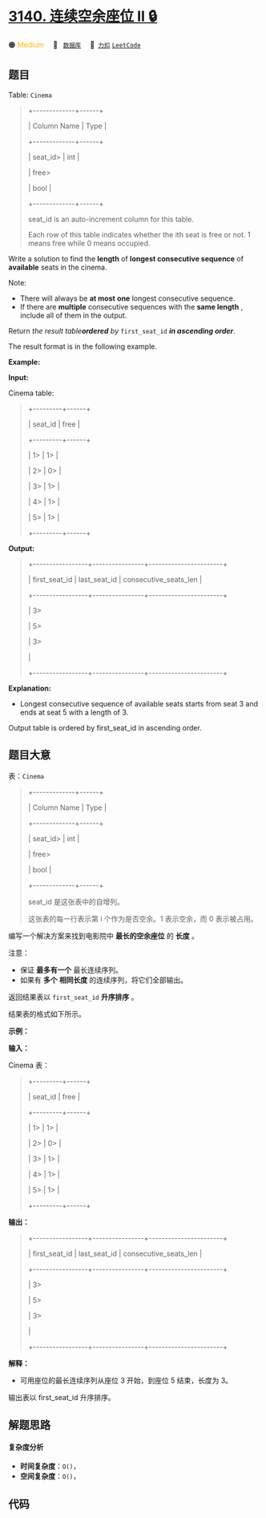 # [3140. 连续空余座位 II 🔒](https://2xiao.github.io/leetcode-js/problem/3140.html)

🟠 <font color=#ffb800>Medium</font>&emsp; 🔖&ensp; [`数据库`](/tag/database.md)&emsp; 🔗&ensp;[`力扣`](https://leetcode.cn/problems/consecutive-available-seats-ii) [`LeetCode`](https://leetcode.com/problems/consecutive-available-seats-ii)

## 题目

Table: `Cinema`

> 
> 
> 
> 
> 
> +-------------+------+
> 
> | Column Name | Type |
> 
> +-------------+------+
> 
> | seat_id> 
>  | int  |
> 
> | free> 
> > 
> | bool |
> 
> +-------------+------+
> 
> seat_id is an auto-increment column for this table.
> 
> Each row of this table indicates whether the ith seat is free or not. 1 means free while 0 means occupied.
> 
> 

Write a solution to find the **length** of **longest consecutive sequence** of
**available** seats in the cinema.

Note:

  * There will always be **at most** **one** longest consecutive sequence.
  * If there are **multiple**  consecutive sequences with the **same length** , include all of them in the output.

Return _the result table**ordered** by_ `first_seat_id` _**in ascending
order**_.

The result format is in the following example.



**Example:**

**Input:**

Cinema table:

> 
> 
> 
> 
> 
> +---------+------+
> 
> | seat_id | free |
> 
> +---------+------+
> 
> | 1> 
>    | 1> 
> |
> 
> | 2> 
>    | 0> 
> |
> 
> | 3> 
>    | 1> 
> |
> 
> | 4> 
>    | 1> 
> |
> 
> | 5> 
>    | 1> 
> |
> 
> +---------+------+
> 
> 

**Output:**

> 
> 
> 
> 
> 
> +-----------------+----------------+-----------------------+
> 
> | first_seat_id   | last_seat_id   | consecutive_seats_len |
> 
> +-----------------+----------------+-----------------------+
> 
> | 3> 
> > 
> > 
>    | 5> 
> > 
> > 
>   | 3> 
> > 
> > 
> > 
> > 
>  |
> 
> +-----------------+----------------+-----------------------+
> 
> 

**Explanation:**

  * Longest consecutive sequence of available seats starts from seat 3 and ends at seat 5 with a length of 3.

Output table is ordered by first_seat_id in ascending order.


## 题目大意

表：`Cinema`

> 
> 
> 
> 
> 
> +-------------+------+
> 
> | Column Name | Type |
> 
> +-------------+------+
> 
> | seat_id> 
>  | int  |
> 
> | free> 
> > 
> | bool |
> 
> +-------------+------+
> 
> seat_id 是这张表中的自增列。
> 
> 这张表的每一行表示第 i 个作为是否空余。1 表示空余，而 0 表示被占用。
> 
> 

编写一个解决方案来找到电影院中 **最长的空余座位** 的 **长度** 。

注意：

  * 保证 **最多有一个** 最长连续序列。
  * 如果有 **多个** **相同长度** 的连续序列，将它们全部输出。

返回结果表以 `first_seat_id` **升序排序** 。

结果表的格式如下所示。



**示例：**

**输入：**

Cinema 表：

> 
> 
> 
> 
> 
> +---------+------+
> 
> | seat_id | free |
> 
> +---------+------+
> 
> | 1> 
>    | 1> 
> |
> 
> | 2> 
>    | 0> 
> |
> 
> | 3> 
>    | 1> 
> |
> 
> | 4> 
>    | 1> 
> |
> 
> | 5> 
>    | 1> 
> |
> 
> +---------+------+
> 
> 

**输出：**

> 
> 
> 
> 
> 
> +-----------------+----------------+-----------------------+
> 
> | first_seat_id   | last_seat_id   | consecutive_seats_len |
> 
> +-----------------+----------------+-----------------------+
> 
> | 3> 
> > 
> > 
>    | 5> 
> > 
> > 
>   | 3> 
> > 
> > 
> > 
> > 
>  |
> 
> +-----------------+----------------+-----------------------+
> 
> 

**解释：**

  * 可用座位的最长连续序列从座位 3 开始，到座位 5 结束，长度为 3。

输出表以 first_seat_id 升序排序。


## 解题思路

#### 复杂度分析

- **时间复杂度**：`O()`，
- **空间复杂度**：`O()`，

## 代码

```javascript

```